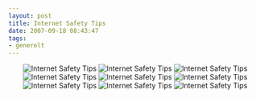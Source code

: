 ```yaml
---
layout: post
title: Internet Safety Tips
date: 2007-09-18 08:43:47
tags: 
- generelt
---
```

<div align="center"> <img src='http://pjatt.net/images/2007/09/net01.gif' alt='Internet Safety Tips' /> <img src='http://pjatt.net/images/2007/09/net02.gif' alt='Internet Safety Tips' /> <img src='http://pjatt.net/images/2007/09/net03.gif' alt='Internet Safety Tips' /> <img src='http://pjatt.net/images/2007/09/net04.gif' alt='Internet Safety Tips' /> <img src='http://pjatt.net/images/2007/09/net05.gif' alt='Internet Safety Tips' /> <img src='http://pjatt.net/images/2007/09/net06.gif' alt='Internet Safety Tips' /> <img src='http://pjatt.net/images/2007/09/net07.gif' alt='Internet Safety Tips' /> <img src='http://pjatt.net/images/2007/09/net08.gif' alt='Internet Safety Tips' /> <img src='http://pjatt.net/images/2007/09/net09.gif' alt='Internet Safety Tips' /> </div>
